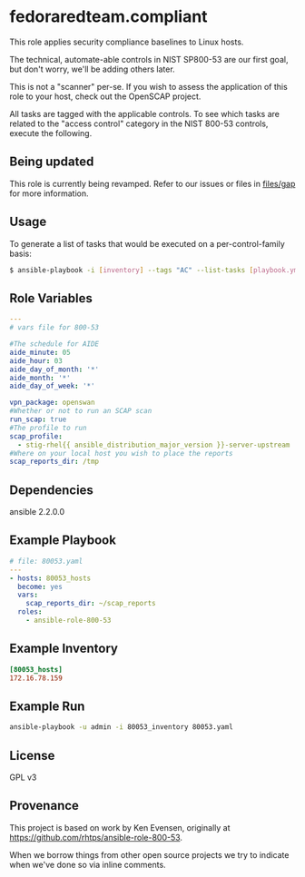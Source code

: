 fedoraredteam.compliant
=======================

This role applies security compliance baselines to Linux hosts.

The technical, automate-able controls in NIST SP800-53 are our first goal, but don't worry, we'll be adding others later.

This is not a "scanner" per-se.  If you wish to assess the application of this role to your host, check out the OpenSCAP project.

All tasks are tagged with the applicable controls.  To see which tasks are related to the "access control" category in the NIST 800-53 controls, execute the following.

Being updated
-------------

This role is currently being revamped. Refer to our issues or files in [files/gap](./files/gap) for more information.

Usage
-----

To generate a list of tasks that would be executed on a per-control-family basis:

```bash
$ ansible-playbook -i [inventory] --tags "AC" --list-tasks [playbook.yml]
```

Role Variables
--------------

```yaml
---
# vars file for 800-53

#The schedule for AIDE
aide_minute: 05
aide_hour: 03
aide_day_of_month: '*'
aide_month: '*'
aide_day_of_week: '*'

vpn_package: openswan
#Whether or not to run an SCAP scan
run_scap: true
#The profile to run
scap_profile:
  - stig-rhel{{ ansible_distribution_major_version }}-server-upstream
#Where on your local host you wish to place the reports
scap_reports_dir: /tmp
```

Dependencies
------------

ansible 2.2.0.0

Example Playbook
----------------

```yaml
# file: 80053.yaml
---
- hosts: 80053_hosts
  become: yes
  vars:
    scap_reports_dir: ~/scap_reports
  roles:
    - ansible-role-800-53
```

Example Inventory
-----------------

```ini
[80053_hosts]
172.16.78.159
```

Example Run
-----------

```bash
ansible-playbook -u admin -i 80053_inventory 80053.yaml
```

License
-------

GPL v3


Provenance
------------------

This project is based on work by Ken Evensen, originally at https://github.com/rhtps/ansible-role-800-53.

When we borrow things from other open source projects we try to indicate when we've done so via inline comments. 

